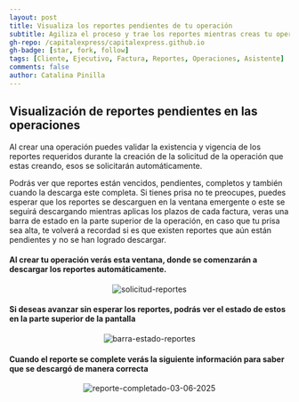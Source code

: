 ```yaml
---
layout: post
title: Visualiza los reportes pendientes de tu operación
subtitle: Agiliza el proceso y trae los reportes mientras creas tu operación
gh-repo: /capitalexpress/capitalexpress.github.io
gh-badge: [star, fork, follow]
tags: [Cliente, Ejecutivo, Factura, Reportes, Operaciones, Asistente]
comments: false
author: Catalina Pinilla
---
```


## Visualización de reportes pendientes en las operaciones

Al crear una operación puedes validar la existencia y vigencia de los reportes requeridos durante la creación de la solicitud de la operación que estas creando, esos se solicitarán automáticamente.

Podrás ver que reportes están vencidos, pendientes, completos y también cuando la descarga este completa. Si tienes prisa no te preocupes, puedes esperar que los reportes se descarguen en la ventana emergente o este se seguirá descargando mientras aplicas los plazos de cada factura, veras una barra de estado en la parte superior de la operación, en caso que tu prisa sea alta, te volverá a recordad si es que existen reportes que aún están pendientes y no se han logrado descargar.

#### Al crear tu operación verás esta ventana, donde se comenzarán a descargar los reportes automáticamente.

<p align="center">
  <img src="https://cdn.capitalexpress.cl/img/solicitud-reportes-06-2025.jpg" alt="solicitud-reportes">
</p>

#### Si deseas avanzar sin esperar los reportes, podrás ver el estado de estos en la parte superior de la pantalla

<p align="center">
  <img src="https://cdn.capitalexpress.cl/img/barra-estado-reportes.jpg" alt="barra-estado-reportes">
</p>

#### Cuando el reporte se complete verás la siguiente información para saber que se descargó de manera correcta

<p align="center">
  <img src="https://cdn.capitalexpress.cl/img/reporte-completado-03-06-2025.jpg" alt="reporte-completado-03-06-2025">
</p>
